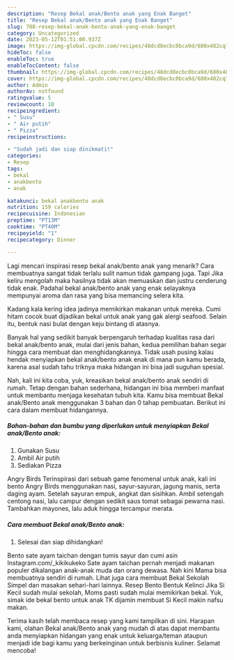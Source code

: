 ```yaml
---
description: "Resep Bekal anak/Bento anak yang Enak Banget"
title: "Resep Bekal anak/Bento anak yang Enak Banget"
slug: 788-resep-bekal-anak-bento-anak-yang-enak-banget
category: Uncategorized
date: 2023-05-12T01:51:00.937Z
image: https://img-global.cpcdn.com/recipes/48dcd8ecbc0bca9d/680x482cq70/bekal-anakbento-anak-foto-resep-utama.jpg
hideToc: false
enableToc: true
enableTocContent: false
thumbnail: https://img-global.cpcdn.com/recipes/48dcd8ecbc0bca9d/680x482cq70/bekal-anakbento-anak-foto-resep-utama.jpg
cover: https://img-global.cpcdn.com/recipes/48dcd8ecbc0bca9d/680x482cq70/bekal-anakbento-anak-foto-resep-utama.jpg
author: Admin
authorAv: notfound
ratingvalue: 5
reviewcount: 18
recipeingredient:
- " Susu"
- " Air putih"
- " Pizza"
recipeinstructions:

- "Sudah jadi dan siap dinikmati!"
categories:
- Resep
tags:
- bekal
- anakbento
- anak

katakunci: bekal anakbento anak 
nutrition: 159 calories
recipecuisine: Indonesian
preptime: "PT13M"
cooktime: "PT40M"
recipeyield: "1"
recipecategory: Dinner

---
```



Lagi mencari inspirasi resep bekal anak/bento anak yang menarik? Cara membuatnya sangat tidak terlalu sulit namun tidak gampang juga. Tapi Jika keliru mengolah maka hasilnya tidak akan memuaskan dan justru cenderung tidak enak. Padahal bekal anak/bento anak yang enak selayaknya mempunyai aroma dan rasa yang bisa memancing selera kita.


Kadang kala kering idea jadinya memikirkan makanan untuk mereka. Cumi hitam cocok buat dijadikan bekal untuk anak yang gak alergi seafood. Selain itu, bentuk nasi bulat dengan keju bintang di atasnya.

Banyak hal yang sedikit banyak berpengaruh terhadap kualitas rasa dari bekal anak/bento anak, mulai dari jenis bahan, kedua pemilihan bahan segar hingga cara membuat dan menghidangkannya. Tidak usah pusing kalau hendak menyiapkan bekal anak/bento anak enak di mana pun kamu berada, karena asal sudah tahu triknya maka hidangan ini bisa jadi suguhan spesial.


Nah, kali ini kita coba, yuk, kreasikan bekal anak/bento anak sendiri di rumah. Tetap dengan bahan sederhana, hidangan ini bisa memberi manfaat untuk membantu menjaga kesehatan tubuh kita. Kamu bisa membuat Bekal anak/Bento anak menggunakan 3 bahan dan 0 tahap pembuatan. Berikut ini cara dalam membuat hidangannya.

<!--inarticleads1-->

##### Bahan-bahan dan bumbu yang diperlukan untuk menyiapkan Bekal anak/Bento anak:

1. Gunakan  Susu
1. Ambil  Air putih
1. Sediakan  Pizza


Angry Birds Terinspirasi dari sebuah game fenomenal untuk anak, kali ini bento Angry Birds menggunakan nasi, sayur-sayuran, jagung manis, serta daging ayam. Setelah sayuran empuk, angkat dan sisihkan. Ambil setengah centong nasi, lalu campur dengan sedikit saus tomat sebagai pewarna nasi. Tambahkan mayones, lalu aduk hingga tercampur merata. 

<!--inarticleads2-->

##### Cara membuat Bekal anak/Bento anak:


1. Selesai dan siap dihidangkan!

Bento sate ayam taichan dengan tumis sayur dan cumi asin Instagram.com/_kikikukeko Sate ayam taichan pernah menjadi makanan populer dikalangan anak-anak muda dan orang dewasa. Nah kini Mama bisa membuatnya sendiri di rumah. Lihat juga cara membuat Bekal Sekolah Simpel dan masakan sehari-hari lainnya. Resep Bento Bentuk Kelinci Jika Si Kecil sudah mulai sekolah, Moms pasti sudah mulai memikirkan bekal. Yuk, simak ide bekal bento untuk anak TK dijamin membuat Si Kecil makin nafsu makan. 

Terima kasih telah membaca resep yang kami tampilkan di sini. Harapan kami, olahan Bekal anak/Bento anak yang mudah di atas dapat membantu anda menyiapkan hidangan yang enak untuk keluarga/teman ataupun menjadi ide bagi kamu yang berkeinginan untuk berbisnis kuliner. Selamat mencoba!
